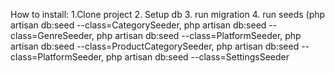 How to install:
1.Clone project
2. Setup db
3. run migration
4. run seeds (php artisan db:seed --class=CategorySeeder, php artisan db:seed --class=GenreSeeder, php artisan db:seed --class=PlatformSeeder, php artisan db:seed --class=ProductCategorySeeder, php artisan db:seed --class=PlatformSeeder, php artisan db:seed --class=SettingsSeeder

